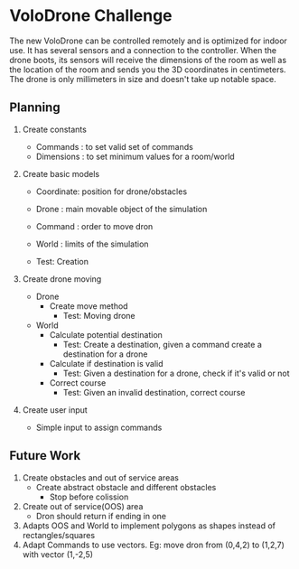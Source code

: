 # VoloDrone Challenge

The new VoloDrone can be controlled remotely and is optimized for indoor use. It has several sensors and a
connection to the controller. When the drone boots, its sensors will receive the dimensions of the room as well as the
location of the room and sends you the 3D coordinates in centimeters. The drone is only millimeters in size and
doesn't take up notable space.

## Planning

1. Create constants
    - Commands   : to set valid set of commands
    - Dimensions : to set minimum values for a room/world

2. Create basic models
    - Coordinate: position for drone/obstacles
    - Drone     : main movable object of the simulation
    - Command   : order to move dron
    - World     : limits of the simulation

    - Test: Creation

3. Create drone moving
    - Drone
        - Create move method
            - Test: Moving drone
    - World
        - Calculate potential destination
            - Test: Create a destination, given a command create a destination for a drone
        - Calculate if destination is valid
            - Test: Given a destination for a drone, check if it's valid or not
        - Correct course
            - Test: Given an invalid destination, correct course

4. Create user input
    - Simple input to assign commands

## Future Work

1. Create obstacles and out of service areas
    - Create abstract obstacle and different obstacles
        - Stop before colission
2. Create out of service(OOS) area
    - Dron should return if ending in one
3. Adapts OOS and World to implement polygons as shapes instead of rectangles/squares
4. Adapt Commands to use vectors. 
    Eg: move dron from (0,4,2) to (1,2,7) with vector (1,-2,5)
